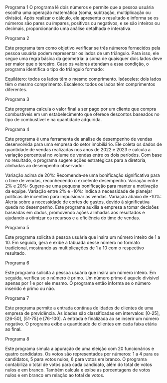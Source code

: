 Programa 1 
O programa lê dois números e permite que a pessoa usuária escolha uma operação matemática (soma, subtração, multiplicação ou divisão). Após realizar o cálculo, ele apresenta o resultado e informa se os números são pares ou ímpares, positivos ou negativos, e se são inteiros ou decimais, proporcionando uma análise detalhada e interativa.

Programa 2

Este programa tem como objetivo verificar se três números fornecidos pela pessoa usuária podem representar os lados de um triângulo. Para isso, ele segue uma regra básica da geometria: a soma de quaisquer dois lados deve ser maior que o terceiro. Caso os valores atendam a essa condição, o programa identifica o tipo do triângulo formado:

Equilátero: todos os lados têm o mesmo comprimento.
Isósceles: dois lados têm o mesmo comprimento.
Escaleno: todos os lados têm comprimentos diferentes.

Programa 3

Este programa calcula o valor final a ser pago por um cliente que compra combustíveis em um estabelecimento que oferece descontos baseados no tipo de combustível e na quantidade adquirida.

Programa 4 

Este programa é uma ferramenta de análise de desempenho de vendas desenvolvida para uma empresa do setor imobiliário. Ele coleta os dados de quantidade de vendas realizadas nos anos de 2022 e 2023 e calcula a variação percentual no volume de vendas entre os dois períodos. Com base no resultado, o programa sugere ações estratégicas para a diretoria, alinhadas ao desempenho observado:

Variação acima de 20%: Recomenda-se uma bonificação significativa para o time de vendas, reconhecendo o excelente desempenho.
Variação entre 2% e 20%: Sugere-se uma pequena bonificação para manter a motivação da equipe.
Variação entre 2% e -10%: Indica a necessidade de planejar políticas de incentivo para impulsionar as vendas.
Variação abaixo de -10%: Alerta sobre a necessidade de cortes de gastos, devido à significativa queda no desempenho.
Este programa auxilia a empresa a tomar decisões baseadas em dados, promovendo ações alinhadas aos resultados e ajudando a otimizar os recursos e a eficiência do time de vendas.

Programa 5

Este programa solicita à pessoa usuária que insira um número inteiro de 1 a 10. Em seguida, gera e exibe a tabuada desse número no formato tradicional, mostrando as multiplicações de 1 a 10 com o respectivo resultado.

Programa 6

Este programa solicita à pessoa usuária que insira um número inteiro. Em seguida, verifica se o número é primo. Um número primo é aquele divisível apenas por 1 e por ele mesmo. O programa então informa se o número inserido é primo ou não.

Programa 7

Este programa permite a entrada contínua de idades de clientes de uma empresa de previdência. As idades são classificadas em intervalos: [0-25], [26-50], [51-75] e [76-100]. A entrada é finalizada ao se inserir um número negativo. O programa exibe a quantidade de clientes em cada faixa etária ao final.

Programa 8

Este programa simula a apuração de uma eleição com 20 funcionários e quatro candidatos. Os votos são representados por números:
1 a 4 para os candidatos,
5 para votos nulos,
6 para votos em branco.
O programa contabiliza o total de votos para cada candidato, além do total de votos nulos e em branco. Também calcula e exibe as porcentagens de votos nulos e em branco em relação ao total de votos.

